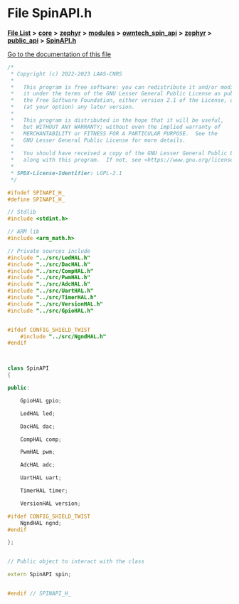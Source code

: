 

# File SpinAPI.h

[**File List**](files.md) **>** [**core**](dir_771164b9325b04f1442f7a3ffa8ecb89.md) **>** [**zephyr**](dir_09002e7ce91f09aeb040dfd1861a47f4.md) **>** [**modules**](dir_6d0fb8ab814c517e7f155fb837e32f72.md) **>** [**owntech\_spin\_api**](dir_87330bcbf7fe698536ea5946c1b90585.md) **>** [**zephyr**](dir_83abe2f3de580445b50d57f614c989e1.md) **>** [**public\_api**](dir_9feddb36ca121fb6172e0f3e47b6ec72.md) **>** [**SpinAPI.h**](SpinAPI_8h.md)

[Go to the documentation of this file](SpinAPI_8h.md)


```C++
/*
 * Copyright (c) 2022-2023 LAAS-CNRS
 *
 *   This program is free software: you can redistribute it and/or modify
 *   it under the terms of the GNU Lesser General Public License as published by
 *   the Free Software Foundation, either version 2.1 of the License, or
 *   (at your option) any later version.
 *
 *   This program is distributed in the hope that it will be useful,
 *   but WITHOUT ANY WARRANTY; without even the implied warranty of
 *   MERCHANTABILITY or FITNESS FOR A PARTICULAR PURPOSE.  See the
 *   GNU Lesser General Public License for more details.
 *
 *   You should have received a copy of the GNU Lesser General Public License
 *   along with this program.  If not, see <https://www.gnu.org/licenses/>.
 *
 * SPDX-License-Identifier: LGPL-2.1
 */

#ifndef SPINAPI_H_
#define SPINAPI_H_

// Stdlib
#include <stdint.h>

// ARM lib
#include <arm_math.h>

// Private sources include
#include "../src/LedHAL.h"
#include "../src/DacHAL.h"
#include "../src/CompHAL.h"
#include "../src/PwmHAL.h"
#include "../src/AdcHAL.h"
#include "../src/UartHAL.h"
#include "../src/TimerHAL.h"
#include "../src/VersionHAL.h"
#include "../src/GpioHAL.h"


#ifdef CONFIG_SHIELD_TWIST
    #include "../src/NgndHAL.h"
#endif



class SpinAPI
{

public:

    GpioHAL gpio;

    LedHAL led;

    DacHAL dac;

    CompHAL comp;

    PwmHAL pwm;

    AdcHAL adc;

    UartHAL uart;

    TimerHAL timer;

    VersionHAL version;

#ifdef CONFIG_SHIELD_TWIST
    NgndHAL ngnd;
#endif

};


// Public object to interact with the class

extern SpinAPI spin;


#endif // SPINAPI_H_
```


